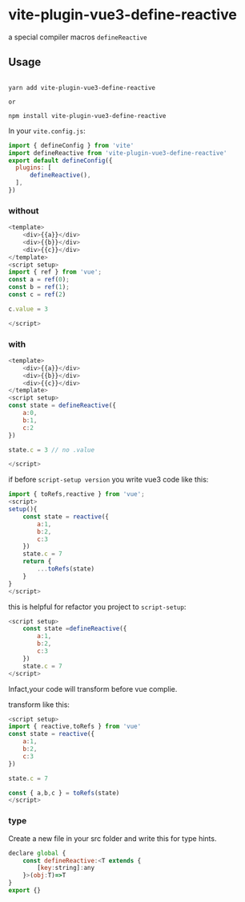 # vite-plugin-vue3-define-reactive
a special compiler macros `defineReactive`

## Usage

```shell

yarn add vite-plugin-vue3-define-reactive 

or 

npm install vite-plugin-vue3-define-reactive

```  

In your `vite.config.js`:

```javascript
import { defineConfig } from 'vite'
import defineReactive from 'vite-plugin-vue3-define-reactive'
export default defineConfig({
  plugins: [
      defineReactive(),
  ],
})

```
### without 

```javascript
<template>
    <div>{{a}}</div>
    <div>{{b}}</div>
    <div>{{c}}</div>
</template>
<script setup>
import { ref } from 'vue';
const a = ref(0);
const b = ref(1);
const c = ref(2)

c.value = 3

</script>  

```

### with  

```javascript
<template>
    <div>{{a}}</div>
    <div>{{b}}</div>
    <div>{{c}}</div>
</template>
<script setup>
const state = defineReactive({
    a:0,
    b:1,
    c:2
})

state.c = 3 // no .value

</script> 

```  

if before `script-setup version` you write vue3 code like this:

```javascript 
import { toRefs,reactive } from 'vue';
<script>
setup(){
    const state = reactive({
        a:1,
        b:2,
        c:3
    })
    state.c = 7
    return {
        ...toRefs(state)
    }
}
</script>

```  
this is helpful for refactor you project to `script-setup`:

```javascript 
<script setup>
    const state =defineReactive({
        a:1,
        b:2,
        c:3
    })
    state.c = 7
</script>
```

Infact,your code will transform before vue complie.

transform like this:

```javascript
<script setup>
import { reactive,toRefs } from 'vue'
const state = reactive({
    a:1,
    b:2,
    c:3
})

state.c = 7

const { a,b,c } = toRefs(state)
</script>

```

### type 

Create a new file in your src folder and write this for type hints.

```javascript
declare global {
    const defineReactive:<T extends {
        [key:string]:any
    }>(obj:T)=>T
}
export {}

```